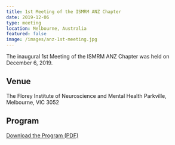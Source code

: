 ```yaml
---
title: 1st Meeting of the ISMRM ANZ Chapter
date: 2019-12-06
type: meeting
location: Melbourne, Australia
featured: false
image: /images/anz-1st-meeting.jpg
---
```


The inaugural 1st Meeting of the ISMRM ANZ Chapter was held on December 6, 2019.

## Venue

The Florey Institute of Neuroscience and Mental Health
Parkville, Melbourne, VIC 3052

## Program

[Download the Program (PDF)](https://www.ismrm.org/Chapters/ANZ/ANZ_2019_Meeting_Programme.pdf)